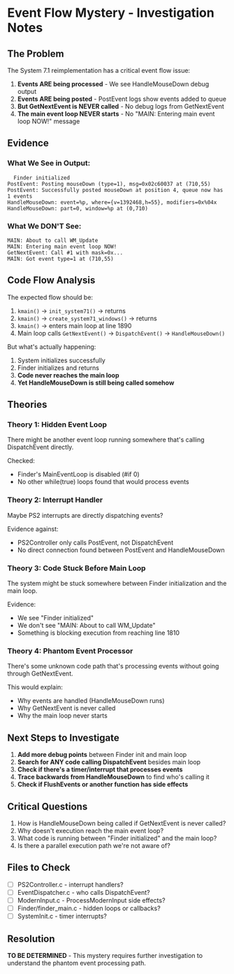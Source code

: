 # Event Flow Mystery - Investigation Notes

## The Problem

The System 7.1 reimplementation has a critical event flow issue:

1. **Events ARE being processed** - We see HandleMouseDown debug output
2. **Events ARE being posted** - PostEvent logs show events added to queue
3. **But GetNextEvent is NEVER called** - No debug logs from GetNextEvent
4. **The main event loop NEVER starts** - No "MAIN: Entering main event loop NOW!" message

## Evidence

### What We See in Output:
```
  Finder initialized
PostEvent: Posting mouseDown (type=1), msg=0x02c60037 at (710,55)
PostEvent: Successfully posted mouseDown at position 4, queue now has 1 events
HandleMouseDown: event=%p, where={v=1392468,h=55}, modifiers=0x%04x
HandleMouseDown: part=0, window=%p at (0,710)
```

### What We DON'T See:
```
MAIN: About to call WM_Update
MAIN: Entering main event loop NOW!
GetNextEvent: Call #1 with mask=0x...
MAIN: Got event type=1 at (710,55)
```

## Code Flow Analysis

The expected flow should be:
1. `kmain()` → `init_system71()` → returns
2. `kmain()` → `create_system71_windows()` → returns
3. `kmain()` → enters main loop at line 1890
4. Main loop calls `GetNextEvent()` → `DispatchEvent()` → `HandleMouseDown()`

But what's actually happening:
1. System initializes successfully
2. Finder initializes and returns
3. **Code never reaches the main loop**
4. **Yet HandleMouseDown is still being called somehow**

## Theories

### Theory 1: Hidden Event Loop
There might be another event loop running somewhere that's calling DispatchEvent directly.

Checked:
- Finder's MainEventLoop is disabled (#if 0)
- No other while(true) loops found that would process events

### Theory 2: Interrupt Handler
Maybe PS2 interrupts are directly dispatching events?

Evidence against:
- PS2Controller only calls PostEvent, not DispatchEvent
- No direct connection found between PostEvent and HandleMouseDown

### Theory 3: Code Stuck Before Main Loop
The system might be stuck somewhere between Finder initialization and the main loop.

Evidence:
- We see "Finder initialized"
- We don't see "MAIN: About to call WM_Update"
- Something is blocking execution from reaching line 1810

### Theory 4: Phantom Event Processor
There's some unknown code path that's processing events without going through GetNextEvent.

This would explain:
- Why events are handled (HandleMouseDown runs)
- Why GetNextEvent is never called
- Why the main loop never starts

## Next Steps to Investigate

1. **Add more debug points** between Finder init and main loop
2. **Search for ANY code calling DispatchEvent** besides main loop
3. **Check if there's a timer/interrupt that processes events**
4. **Trace backwards from HandleMouseDown** to find who's calling it
5. **Check if FlushEvents or another function has side effects**

## Critical Questions

1. How is HandleMouseDown being called if GetNextEvent is never called?
2. Why doesn't execution reach the main event loop?
3. What code is running between "Finder initialized" and the main loop?
4. Is there a parallel execution path we're not aware of?

## Files to Check

- [ ] PS2Controller.c - interrupt handlers?
- [ ] EventDispatcher.c - who calls DispatchEvent?
- [ ] ModernInput.c - ProcessModernInput side effects?
- [ ] Finder/finder_main.c - hidden loops or callbacks?
- [ ] SystemInit.c - timer interrupts?

## Resolution

**TO BE DETERMINED** - This mystery requires further investigation to understand the phantom event processing path.